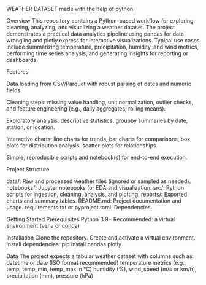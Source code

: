 WEATHER  DATASET made with the help of python.

Overview
 This repository contains a Python-based workflow for exploring, cleaning, analyzing, and visualizing a weather dataset. The project demonstrates a practical data analytics pipeline using pandas for data wrangling and plotly.express for interactive visualizations. Typical use cases include summarizing temperature, precipitation, humidity, and wind metrics, performing time series analysis, and generating insights for reporting or dashboards.

Features

Data loading from CSV/Parquet with robust parsing of dates and numeric fields.

Cleaning steps: missing value handling, unit normalization, outlier checks, and feature engineering (e.g., daily aggregates, rolling means).

Exploratory analysis: descriptive statistics, groupby summaries by date, station, or location.

Interactive charts: line charts for trends, bar charts for comparisons, box plots for distribution analysis, scatter plots for relationships.

Simple, reproducible scripts and notebook(s) for end-to-end execution.

Project Structure

data/: Raw and processed weather files (ignored or sampled as needed).
notebooks/: Jupyter notebooks for EDA and visualization.
src/: Python scripts for ingestion, cleaning, analysis, and plotting.
reports/: Exported charts and summary tables.
README.md: Project documentation and usage.
requirements.txt or pyproject.toml: Dependencies.

Getting Started
 Prerequisites
   Python 3.9+
   Recommended: a virtual environment (venv or conda)

Installation
 Clone the repository.
 Create and activate a virtual environment.
 Install dependencies:
 pip install pandas plotly

Data
 The project expects a tabular weather dataset with columns such as:
 datetime or date (ISO format recommended)
 temperature metrics (e.g., temp, temp_min, temp_max in °C)
 humidity (%), wind_speed (m/s or km/h), precipitation (mm), pressure (hPa)

